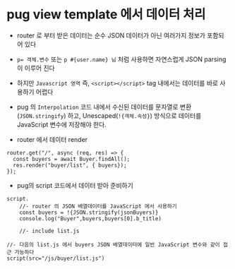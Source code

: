 # pug view template 에서 데이터 처리

- router 로 부터 받은 데이터는 순수 JSON 데이터가 아닌 여러가지 정보가 포함되어 있다
- `p= 객체.변수` 또는 `p #{user.name} 님` 처럼 사용하면 자연스럽게 JSON parsing 이 이루어 진다
- 하지만 `Javascript 영역` 즉, `<script></script>` tag 내에서는 데이터를 바로 사용하기 어렵다
- pug 의 `Interpolation` 코드 내에서 수신된 데이터를 문자열로 변환(`JSON.stringify`) 하고, Unescaped(`!{객체.속성}`) 방식으로 데이터를 JavaScript 변수에 저장해야 한다.

- router 에서 데이터 render

```
router.get("/", async (req, res) => {
  const buyers = await Buyer.findAll();
  res.render("buyer/list", { buyers});
});
```

- pug의 script 코드에서 데이터 받아 준비하기

```
script.
    //- router 의 JSON 배열데이터를 JavaScript 에서 사용하기
    const buyers = !{JSON.stringify(jsonBuyers)}
    console.log("Buyer",buyers,buyers[0].b_title)

    //- include list.js

//- 다음의 list.js 에서 buyers JSON 배열데이터에 일반 JavaScript 변수와 같이 접근 가능하다
script(src="/js/buyer/list.js")
```
